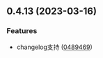 ## 0.4.13 (2023-03-16)


### Features

* changelog支持 ([0489469](https://github.com/ligaopeng123-npm/hoc/commit/0489469b803be293dd9364e2a37f82ee6b2a4113))



